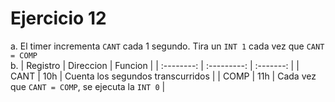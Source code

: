 # Ejercicio 12

a. El timer incrementa `CANT` cada 1 segundo.
   Tira un `INT 1` cada vez que `CANT = COMP` <br>
b. |  Registro  |  Direccion  |  Funcion  |
   | :--------: | :---------: | :-------: |
   | CANT       | 10h         | Cuenta los segundos transcurridos |
   | COMP       | 11h         | Cada vez que `CANT = COMP`, se ejecuta la `INT 0` |
